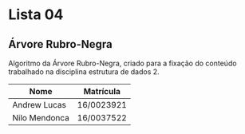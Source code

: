 # Lista 04
## Árvore Rubro-Negra

Algoritmo da Árvore Rubro-Negra, criado para a fixação do conteúdo trabalhado na disciplina estrutura de dados 2.

|Nome|Matrícula|
|--|--|
|Andrew Lucas|16/0023921|
|Nilo Mendonca|16/0037522|

